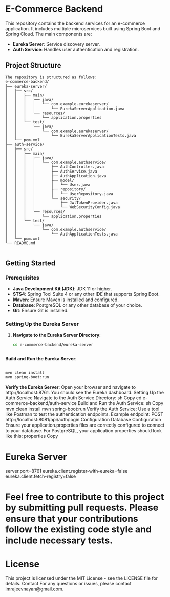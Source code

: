 # E-Commerce Backend

This repository contains the backend services for an e-commerce application. It includes multiple microservices built using Spring Boot and Spring Cloud. The main components are:

- **Eureka Server**: Service discovery server.
- **Auth Service**: Handles user authentication and registration.

## Project Structure
```
The repository is structured as follows:
e-commerce-backend/
├── eureka-server/
│   ├── src/
│   │   ├── main/
│   │   │   ├── java/
│   │   │   │   └── com.example.eurekaserver/
│   │   │   │       └── EurekaServerApplication.java
│   │   │   └── resources/
│   │   │       └── application.properties
│   │   └── test/
│   │       └── java/
│   │           └── com.example.eurekaserver/
│   │               └── EurekaServerApplicationTests.java
│   └── pom.xml
├── auth-service/
│   ├── src/
│   │   ├── main/
│   │   │   ├── java/
│   │   │   │   └── com.example.authservice/
│   │   │   │       ├── AuthController.java
│   │   │   │       ├── AuthService.java
│   │   │   │       ├── AuthApplication.java
│   │   │   │       ├── model/
│   │   │   │       │   └── User.java
│   │   │   │       ├── repository/
│   │   │   │       │   └── UserRepository.java
│   │   │   │       └── security/
│   │   │   │           ├── JwtTokenProvider.java
│   │   │   │           └── WebSecurityConfig.java
│   │   │   └── resources/
│   │   │       └── application.properties
│   │   └── test/
│   │       └── java/
│   │           └── com.example.authservice/
│   │               └── AuthApplicationTests.java
│   └── pom.xml
└── README.md


```

## Getting Started

### Prerequisites

- **Java Development Kit (JDK)**: JDK 11 or higher.
- **STS4**: Spring Tool Suite 4 or any other IDE that supports Spring Boot.
- **Maven**: Ensure Maven is installed and configured.
- **Database**: PostgreSQL or any other database of your choice.
- **Git**: Ensure Git is installed.

### Setting Up the Eureka Server

1. **Navigate to the Eureka Server Directory**:
   ```sh
   cd e-commerce-backend/eureka-server



**Build and Run the Eureka Server**:
```sh

mvn clean install
mvn spring-boot:run
```
**Verify the Eureka Server**:
Open your browser and navigate to http://localhost:8761.
You should see the Eureka dashboard.
Setting Up the Auth Service
Navigate to the Auth Service Directory:
sh
Copy
cd e-commerce-backend/auth-service
Build and Run the Auth Service:
sh
Copy
mvn clean install
mvn spring-boot:run
Verify the Auth Service:
Use a tool like Postman to test the authentication endpoints.
Example endpoint: POST http://localhost:8081/api/auth/login
Configuration
Database Configuration
Ensure your application.properties files are correctly configured to connect to your database. For PostgreSQL, your application.properties should look like this:
properties
Copy
# Eureka Server
server.port=8761
eureka.client.register-with-eureka=false
eureka.client.fetch-registry=false


# Feel free to contribute to this project by submitting pull requests. Please ensure that your contributions follow the existing code style and include necessary tests.
# License
This project is licensed under the MIT License - see the LICENSE file for details.
Contact
For any questions or issues, please contact imrajeevnayan@gmail.com.



